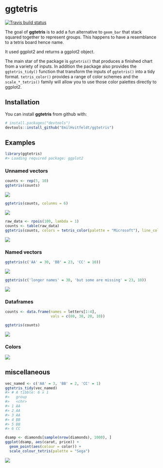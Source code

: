 
<!-- README.md is generated from README.Rmd. Please edit that file -->

# ggtetris

[![Travis build
status](https://travis-ci.org/EmilHvitfeldt/ggtetris.svg?branch=master)](https://travis-ci.org/EmilHvitfeldt/ggtetris)

The goal of **ggtetris** is to add a fun alternative to `geom_bar` that
stack squared together to represent groups. This happens to have a
resemblance to a tetris board hence name.

It used ggplot2 and returns a ggplot2 object.

The main star of the package is `ggtetris()` that produces a finished
chart from a variety of inputs. In addition the package also provides
the `ggtetris_tidy()` function that transform the inputs of `ggtetris()`
into a tidy format. `tetris_color()` provides a range of color schemes
and the `scale_*_tetris()` family will allow you to use those color
palettes directly to ggplot2.

## Installation

You can install **ggtetris** from github with:

``` r
# install.packages("devtools")
devtools::install_github("EmilHvitfeldt/ggtetris")
```

## Examples

``` r
library(ggtetris)
#> Loading required package: ggplot2
```

### Unnamed vectors

``` r
counts <- rep(5, 10)
ggtetris(counts)
```

![](man/figures/README-example-1.png)<!-- -->

``` r
ggtetris(counts, colunms = 6)
```

![](man/figures/README-unnamed-chunk-2-1.png)<!-- -->

``` r
raw_data <- rpois(100, lambda = 1)
counts <- table(raw_data)
ggtetris(counts, colors = tetris_color(palette = "Microsoft"), line_color = "black")
```

![](man/figures/README-unnamed-chunk-3-1.png)<!-- -->

### Named vectors

``` r
ggtetris(c('AA' = 30, 'BB' = 23, 'CC' = 10))
```

![](man/figures/README-unnamed-chunk-4-1.png)<!-- -->

``` r
ggtetris(c('longer names' = 30, 'but some are missing' = 23, 10))
```

![](man/figures/README-unnamed-chunk-5-1.png)<!-- -->

### Dataframes

``` r
counts <- data.frame(names = letters[1:4],
                     vals = c(80, 30, 20, 10))

ggtetris(counts)
```

![](man/figures/README-unnamed-chunk-6-1.png)<!-- -->

### Colors

![](man/figures/README-unnamed-chunk-7-1.png)<!-- -->

## miscellaneous

``` r
vec_named <- c('AA' = 3, 'BB' = 2, 'CC' = 1)
ggtetris_tidy(vec_named)
#> # A tibble: 6 x 1
#>   group
#>   <chr>
#> 1 AA   
#> 2 AA   
#> 3 AA   
#> 4 BB   
#> 5 BB   
#> 6 CC
```

``` r
dsamp <- diamonds[sample(nrow(diamonds), 1000), ]
ggplot(dsamp, aes(carat, price)) +
  geom_point(aes(colour = color)) + 
  scale_colour_tetris(palette = "Sega")
```

![](man/figures/README-unnamed-chunk-9-1.png)<!-- -->
